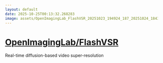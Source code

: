 ```yaml
---
layout: default
date: 2025-10-25T00:13:32.268283
image: assets/OpenImagingLab_FlashVSR_20251023_194924_187_20251024_184359_0707ec--20251025T001259844--cropped.png
---
```


# [OpenImagingLab/FlashVSR](https://github.com/OpenImagingLab/FlashVSR/)

Real-time diffusion-based video super-resolution
